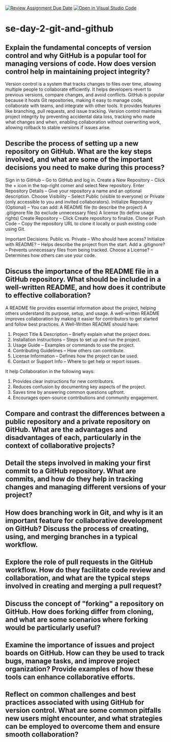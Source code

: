 [![Review Assignment Due Date](https://classroom.github.com/assets/deadline-readme-button-22041afd0340ce965d47ae6ef1cefeee28c7c493a6346c4f15d667ab976d596c.svg)](https://classroom.github.com/a/8wgCKhpZ)
[![Open in Visual Studio Code](https://classroom.github.com/assets/open-in-vscode-2e0aaae1b6195c2367325f4f02e2d04e9abb55f0b24a779b69b11b9e10269abc.svg)](https://classroom.github.com/online_ide?assignment_repo_id=18412970&assignment_repo_type=AssignmentRepo)
# se-day-2-git-and-github
## Explain the fundamental concepts of version control and why GitHub is a popular tool for managing versions of code. How does version control help in maintaining project integrity?
Version control is a system that tracks changes to files over time, allowing multiple people to collaborate efficiently. It helps developers revert to previous versions, compare changes, and avoid conflicts. GitHub is popular because it hosts Git repositories, making it easy to manage code, collaborate with teams, and integrate with other tools. It provides features like branching, pull requests, and issue tracking. Version control maintains project integrity by preventing accidental data loss, tracking who made what changes and when, enabling collaboration without overwriting work, allowing rollback to stable versions if issues arise.

## Describe the process of setting up a new repository on GitHub. What are the key steps involved, and what are some of the important decisions you need to make during this process?
Sign in to GitHub – Go to GitHub and log in.
Create a New Repository – Click the + icon in the top-right corner and select New repository.
Enter Repository Details – Give your repository a name and an optional description.
Choose Visibility – Select Public (visible to everyone) or Private (only accessible to you and invited collaborators).
Initialize Repository (Optional) – You can add:
A README file (to describe the project)
A .gitignore file (to exclude unnecessary files)
A license (to define usage rights)
Create Repository – Click Create repository to finalize.
Clone or Push Code – Copy the repository URL to clone it locally or push existing code using Git.

Important Decisions:
Public vs. Private – Who should have access?
Initialize with README? – Helps describe the project from the start.
Add a .gitignore? – Prevents unnecessary files from being tracked.
Choose a License? – Determines how others can use your code.

## Discuss the importance of the README file in a GitHub repository. What should be included in a well-written README, and how does it contribute to effective collaboration?
A README file provides essential information about the project, helping others understand its purpose, setup, and usage. A well-written README improves collaboration by making it easier for contributors to get started and follow best practices.
A Well-Written README should have:
1. Project Title & Description – Briefly explain what the project does.
2. Installation Instructions – Steps to set up and run the project.
3. Usage Guide – Examples or commands to use the project.
4. Contributing Guidelines – How others can contribute.
5. License Information – Defines how the project can be used.
6. Contact or Support Info – Where to get help or report issues.

It help Collaboration in the following ways:
1. Provides clear instructions for new contributors.
2. Reduces confusion by documenting key aspects of the project.
3. Saves time by answering common questions upfront.
4. Encourages open-source contributions and community engagement.
   
## Compare and contrast the differences between a public repository and a private repository on GitHub. What are the advantages and disadvantages of each, particularly in the context of collaborative projects?

## Detail the steps involved in making your first commit to a GitHub repository. What are commits, and how do they help in tracking changes and managing different versions of your project?

## How does branching work in Git, and why is it an important feature for collaborative development on GitHub? Discuss the process of creating, using, and merging branches in a typical workflow.

## Explore the role of pull requests in the GitHub workflow. How do they facilitate code review and collaboration, and what are the typical steps involved in creating and merging a pull request?

## Discuss the concept of "forking" a repository on GitHub. How does forking differ from cloning, and what are some scenarios where forking would be particularly useful?

## Examine the importance of issues and project boards on GitHub. How can they be used to track bugs, manage tasks, and improve project organization? Provide examples of how these tools can enhance collaborative efforts.

## Reflect on common challenges and best practices associated with using GitHub for version control. What are some common pitfalls new users might encounter, and what strategies can be employed to overcome them and ensure smooth collaboration?
